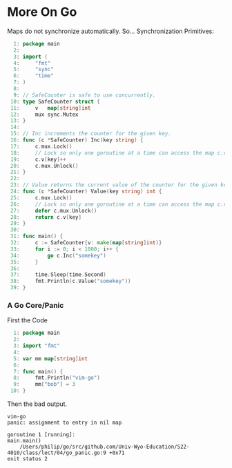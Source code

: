 

<style>
.pagebreak { page-break-before: always; }
.half { height: 200px; }
</style>
<style>
.pagebreak { page-break-before: always; }
.half { height: 200px; }
.markdown-body {
	font-size: 12px;
}
.markdown-body td {
	font-size: 12px;
}
</style>



More On Go 
====================

Maps do not synchronize automatically.
So... Synchronization Primitives:

```Go
  1: package main
  2: 
  3: import (
  4:     "fmt"
  5:     "sync"
  6:     "time"
  7: )
  8: 
  9: // SafeCounter is safe to use concurrently.
 10: type SafeCounter struct {
 11:     v   map[string]int
 12:     mux sync.Mutex
 13: }
 14: 
 15: // Inc increments the counter for the given key.
 16: func (c *SafeCounter) Inc(key string) {
 17:     c.mux.Lock()
 18:     // Lock so only one goroutine at a time can access the map c.v.
 19:     c.v[key]++
 20:     c.mux.Unlock()
 21: }
 22: 
 23: // Value returns the current value of the counter for the given key.
 24: func (c *SafeCounter) Value(key string) int {
 25:     c.mux.Lock()
 26:     // Lock so only one goroutine at a time can access the map c.v.
 27:     defer c.mux.Unlock()
 28:     return c.v[key]
 29: }
 30: 
 31: func main() {
 32:     c := SafeCounter{v: make(map[string]int)}
 33:     for i := 0; i < 1000; i++ {
 34:         go c.Inc("somekey")
 35:     }
 36: 
 37:     time.Sleep(time.Second)
 38:     fmt.Println(c.Value("somekey"))
 39: }


```

### A Go Core/Panic 

First the Code

```Go
  1: package main
  2: 
  3: import "fmt"
  4: 
  5: var mm map[string]int
  6: 
  7: func main() {
  8:     fmt.Println("vim-go")
  9:     mm["bob"] = 3
 10: }


```

Then the bad output.


```
vim-go
panic: assignment to entry in nil map

goroutine 1 [running]:
main.main()
	/Users/philip/go/src/github.com/Univ-Wyo-Education/S22-4010/class/lect/04/go_panic.go:9 +0x71
exit status 2


```

